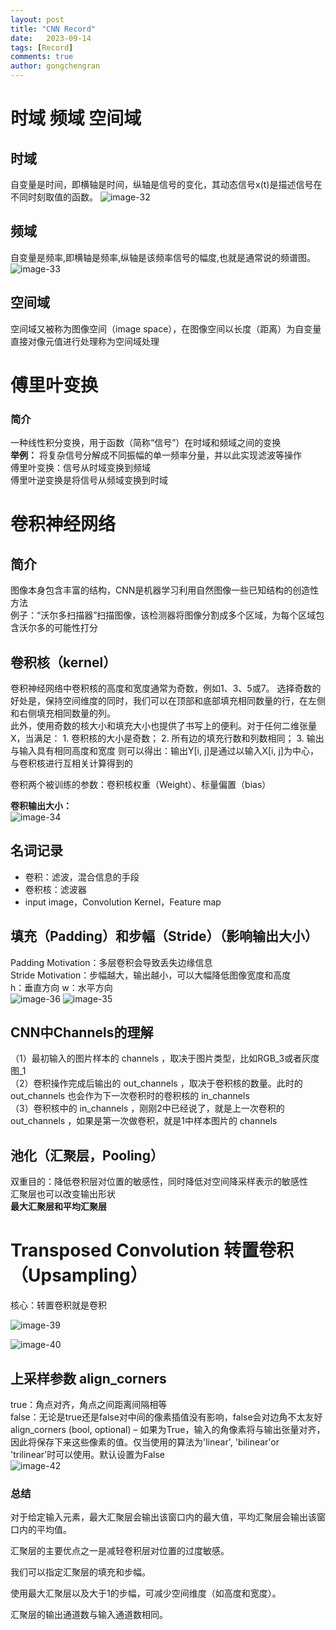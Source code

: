 ```yaml
---
layout: post
title: "CNN Record"
date:   2023-09-14
tags: [Record]
comments: true
author: gongchengran
---
```


# 时域 频域 空间域
## 时域
自变量是时间，即横轴是时间，纵轴是信号的变化，其动态信号x(t)是描述信号在不同时刻取值的函数。
![image-32](../images/cnn/image-32.png)
## 频域
自变量是频率,即横轴是频率,纵轴是该频率信号的幅度,也就是通常说的频谱图。  
![image-33](../images/cnn/image-33.png)
## 空间域   
空间域又被称为图像空间（image space），在图像空间以长度（距离）为自变量直接对像元值进行处理称为空间域处理   

# 傅里叶变换  
### 简介  
一种线性积分变换，用于函数（简称“信号”）在时域和频域之间的变换  
**举例：** 将复杂信号分解成不同振幅的单一频率分量，并以此实现滤波等操作  
傅里叶变换：信号从时域变换到频域  
傅里叶逆变换是将信号从频域变换到时域  
   
# 卷积神经网络
## 简介  
图像本身包含丰富的结构，CNN是机器学习利用自然图像一些已知结构的创造性方法   
例子：“沃尔多扫描器”扫描图像，该检测器将图像分割成多个区域，为每个区域包含沃尔多的可能性打分   
## 卷积核（kernel）        
卷积神经网络中卷积核的高度和宽度通常为奇数，例如1、3、5或7。 选择奇数的好处是，保持空间维度的同时，我们可以在顶部和底部填充相同数量的行，在左侧和右侧填充相同数量的列。   
此外，使用奇数的核大小和填充大小也提供了书写上的便利。对于任何二维张量X，当满足： 1. 卷积核的大小是奇数； 2. 所有边的填充行数和列数相同； 3. 输出与输入具有相同高度和宽度 则可以得出：输出Y[i, j]是通过以输入X[i, j]为中心，与卷积核进行互相关计算得到的

卷积两个被训练的参数：卷积核权重（Weight）、标量偏置（bias）   

**卷积输出大小：**   
![image-34](../images/cnn/image-34.png)

## 名词记录
- 卷积：滤波，混合信息的手段
- 卷积核：滤波器
- input image，Convolution Kernel，Feature map

## 填充（Padding）和步幅（Stride）（影响输出大小）
Padding Motivation：多层卷积会导致丢失边缘信息   
Stride Motivation：步幅越大，输出越小，可以大幅降低图像宽度和高度  
h：垂直方向  w：水平方向     
![image-36](../images/cnn/image-36.png)
![image-35](../images/cnn/image-35.png) 

## CNN中Channels的理解  
（1）最初输入的图片样本的 channels ，取决于图片类型，比如RGB_3或者灰度图_1    
（2）卷积操作完成后输出的 out_channels ，取决于卷积核的数量。此时的 out_channels 也会作为下一次卷积时的卷积核的 in_channels    
（3）卷积核中的 in_channels ，刚刚2中已经说了，就是上一次卷积的 out_channels ，如果是第一次做卷积，就是1中样本图片的 channels   

## 池化（汇聚层，Pooling）  
双重目的：降低卷积层对位置的敏感性，同时降低对空间降采样表示的敏感性   
汇聚层也可以改变输出形状  
**最大汇聚层和平均汇聚层**   

# Transposed Convolution 转置卷积（Upsampling）
核心：转置卷积就是卷积   

![image-39](../images/cnn/image-39.png)

![image-40](../images/cnn/image-40.png)

## 上采样参数 align_corners
true：角点对齐，角点之间距离间隔相等  
false：无论是true还是false对中间的像素插值没有影响，false会对边角不太友好    
align_corners (bool, optional) – 如果为True，输入的角像素将与输出张量对齐，因此将保存下来这些像素的值。仅当使用的算法为'linear', 'bilinear'or 'trilinear'时可以使用。默认设置为False   
![image-42](../images/cnn/image-42.png)

### 总结 
对于给定输入元素，最大汇聚层会输出该窗口内的最大值，平均汇聚层会输出该窗口内的平均值。  

汇聚层的主要优点之一是减轻卷积层对位置的过度敏感。  

我们可以指定汇聚层的填充和步幅。  

使用最大汇聚层以及大于1的步幅，可减少空间维度（如高度和宽度）。  

汇聚层的输出通道数与输入通道数相同。  








